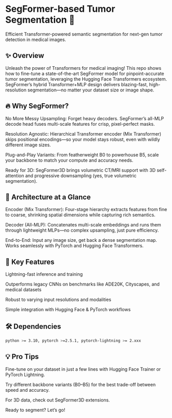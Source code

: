 # SegFormer-based Tumor Segmentation 🚀
Efficient Transformer-powered semantic segmentation for next-gen tumor detection in medical images.

## ✨ Overview
Unleash the power of Transformers for medical imaging! This repo shows how to fine-tune a state-of-the-art SegFormer model for pinpoint-accurate tumor segmentation, leveraging the Hugging Face Transformers ecosystem. SegFormer’s hybrid Transformer+MLP design delivers blazing-fast, high-resolution segmentation—no matter your dataset size or image shape.

## 🔥 Why SegFormer?
No More Messy Upsampling: Forget heavy decoders. SegFormer’s all-MLP decode head fuses multi-scale features for crisp, pixel-perfect masks.

Resolution Agnostic: Hierarchical Transformer encoder (Mix Transformer) skips positional encodings—so your model stays robust, even with wildly different image sizes.

Plug-and-Play Variants: From featherweight B0 to powerhouse B5, scale your backbone to match your compute and accuracy needs.

Ready for 3D: SegFormer3D brings volumetric CT/MRI support with 3D self-attention and progressive downsampling (yes, true volumetric segmentation).

## 🧠 Architecture at a Glance
Encoder (Mix Transformer):
Four-stage hierarchy extracts features from fine to coarse, shrinking spatial dimensions while capturing rich semantics.

Decoder (All-MLP):
Concatenates multi-scale embeddings and runs them through lightweight MLPs—no complex upsampling, just pure efficiency.

End-to-End:
Input any image size, get back a dense segmentation map. Works seamlessly with PyTorch and Hugging Face Transformers.

## 🚀 Key Features
Lightning-fast inference and training

Outperforms legacy CNNs on benchmarks like ADE20K, Cityscapes, and medical datasets

Robust to varying input resolutions and modalities

Simple integration with Hugging Face & PyTorch workflows

## 🛠️ Dependencies
```bash
python >= 3.10, pytorch >=2.5.1, pytorch-lightning >= 2.xxx
```

## 💡 Pro Tips
Fine-tune on your dataset in just a few lines with Hugging Face Trainer or PyTorch Lightning.

Try different backbone variants (B0–B5) for the best trade-off between speed and accuracy.

For 3D data, check out SegFormer3D extensions.

Ready to segment? Let’s go!